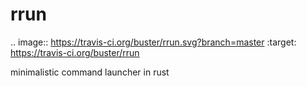 rrun
====
.. image:: https://travis-ci.org/buster/rrun.svg?branch=master
    :target: https://travis-ci.org/buster/rrun

minimalistic command launcher in rust
